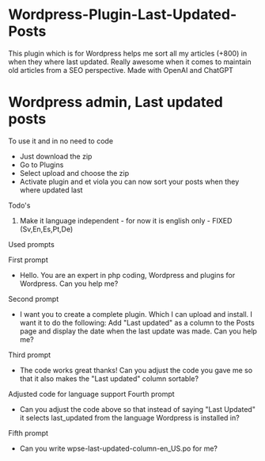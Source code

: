 # Wordpress-Plugin-Last-Updated-Posts
This plugin which is for Wordpress helps me sort all my articles (+800) in when they where last updated. Really awesome when it comes to maintain old articles from a SEO perspective.
Made with OpenAI and ChatGPT

# Wordpress admin, Last updated posts

To use it and in no need to code
- Just download the zip
- Go to Plugins
- Select upload and choose the zip
- Activate plugin and et viola you can now sort your posts when they where updated last

Todo's
1. Make it language independent - for now it is english only - FIXED (Sv,En,Es,Pt,De)

Used prompts

First prompt
- Hello. You are an expert in php coding, Wordpress and plugins for Wordpress. Can you help me?

Second prompt
- I want you to create a complete plugin. Which I can upload and install. I want it to do the following: Add "Last updated" as a column to the Posts page and display the date when the last update was made. Can you help me?

Third prompt
- The code works great thanks! Can you adjust the code you gave me so that it also makes the "Last updated" column sortable?

Adjusted code for language support
Fourth prompt
- Can you adjust the code above so that instead of saying "Last Updated" it selects last_updated from the language Wordpress is installed in?

Fifth prompt
- Can you write wpse-last-updated-column-en_US.po for me?

